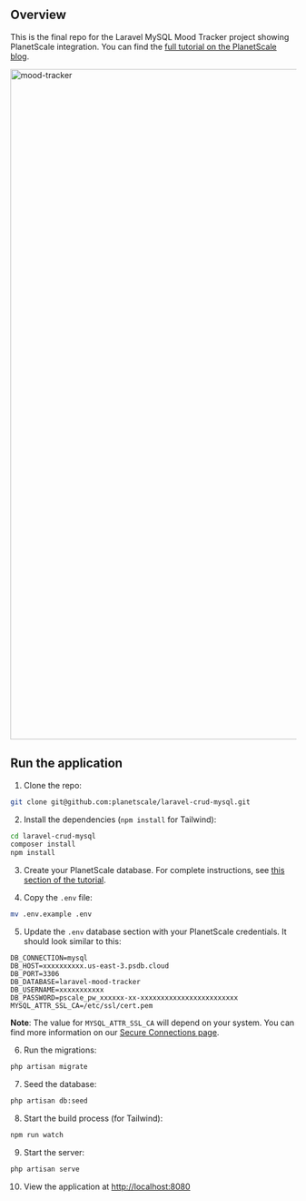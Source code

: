 ## Overview

This is the final repo for the Laravel MySQL Mood Tracker project showing PlanetScale integration. You can find the [full tutorial on the PlanetScale blog](https://planetscale.com/blog/build-laravel-crud-mysql-app).

<img width="1178" alt="mood-tracker" src="https://user-images.githubusercontent.com/2941081/153310727-a4e8684c-d260-4543-969f-fca489a39a58.png">

## Run the application

1. Clone the repo:

```bash
git clone git@github.com:planetscale/laravel-crud-mysql.git
```

2. Install the dependencies (`npm install` for Tailwind):

```bash
cd laravel-crud-mysql
composer install
npm install
```

3. Create your PlanetScale database. For complete instructions, see [this section of the tutorial](https://planetscale.com/blog/build-laravel-crud-mysql-app#planetscale-setup).

4. Copy the `.env` file:

```bash
mv .env.example .env
```

5. Update the `.env` database section with your PlanetScale credentials. It should look similar to this:

```
DB_CONNECTION=mysql
DB_HOST=xxxxxxxxxx.us-east-3.psdb.cloud
DB_PORT=3306
DB_DATABASE=laravel-mood-tracker
DB_USERNAME=xxxxxxxxxxx
DB_PASSWORD=pscale_pw_xxxxxx-xx-xxxxxxxxxxxxxxxxxxxxxxxx
MYSQL_ATTR_SSL_CA=/etc/ssl/cert.pem
```

**Note**: The value for `MYSQL_ATTR_SSL_CA` will depend on your system. You can find more information on our [Secure Connections page](https://planetscale.com/docs/concepts/secure-connections).

6. Run the migrations:

```bash
php artisan migrate
```

7. Seed the database:

```bash
php artisan db:seed
```

8. Start the build process (for Tailwind):

```bash
npm run watch
```

9. Start the server:

```bash
php artisan serve
```

10. View the application at [http://localhost:8080](http://localhost:8080)
